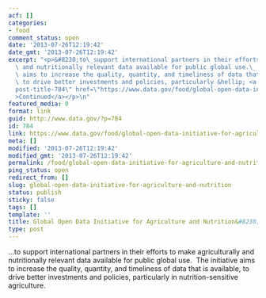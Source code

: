 ```yaml
---
acf: []
categories:
- food
comment_status: open
date: '2013-07-26T12:19:42'
date_gmt: '2013-07-26T12:19:42'
excerpt: "<p>&#8230;to\_support international partners in their efforts to make agriculturally\
  \ and nutritionally relevant data available for public global use.\_ The initiative\
  \ aims to increase the quality, quantity, and timeliness of data that is available,\
  \ to drive better investments and policies, particularly &hellip; <a aria-describedby=\"\
  post-title-784\" href=\"https://www.data.gov/food/global-open-data-initiative-for-agriculture-and-nutrition/\"\
  >Continued</a></p>\n"
featured_media: 0
format: link
guid: http://www.data.gov/?p=784
id: 784
link: https://www.data.gov/food/global-open-data-initiative-for-agriculture-and-nutrition/
meta: []
modified: '2013-07-26T12:19:42'
modified_gmt: '2013-07-26T12:19:42'
permalink: /food/global-open-data-initiative-for-agriculture-and-nutrition/
ping_status: open
redirect_from: []
slug: global-open-data-initiative-for-agriculture-and-nutrition
status: publish
sticky: false
tags: []
template: ''
title: Global Open Data Initiative for Agriculture and Nutrition&#8230;
type: post
---
```

…to support international partners in their efforts to make agriculturally and nutritionally relevant data available for public global use.  The initiative aims to increase the quality, quantity, and timeliness of data that is available, to drive better investments and policies, particularly in nutrition-sensitive agriculture.  


